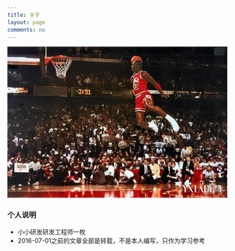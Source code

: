 ```yaml
---
title: 关于
layout: page
comments: no
---
```

![come on](about.jpg)

### 个人说明

* 小小研发研发工程师一枚
* 2016-07-01之前的文章全部是转载，不是本人编写，只作为学习参考



